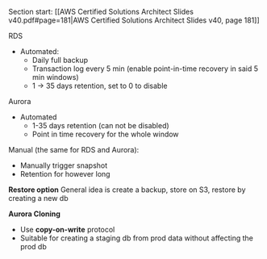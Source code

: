 Section start: [[AWS Certified Solutions Architect Slides v40.pdf#page=181|AWS Certified Solutions Architect Slides v40, page 181]]


RDS
- Automated:
	- Daily full backup
	- Transaction log every 5 min (enable point-in-time recovery in said 5 min windows)
	- 1 -> 35 days retention, set to 0 to disable

Aurora
- Automated
	- 1-35 days retention (can not be disabled)
	- Point in time recovery for the whole window

Manual (the same for RDS and Aurora):
- Manually trigger snapshot
- Retention for however long


**Restore option**
General idea is create a backup, store on S3, restore by creating a new db

**Aurora Cloning**
- Use **copy-on-write** protocol
- Suitable for creating a staging db from prod data without affecting the prod db 